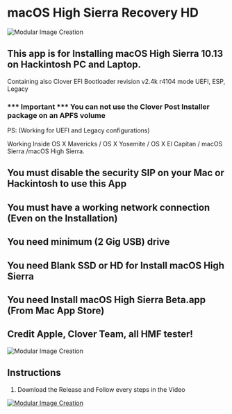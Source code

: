 # macOS High Sierra Recovery HD

![Modular Image Creation](https://i11.servimg.com/u/f11/18/50/18/69/applet13.png)



## This app is for Installing macOS High Sierra 10.13 on Hackintosh PC and Laptop.



Containing also Clover EFI Bootloader revision v2.4k r4104 mode UEFI, ESP, Legacy 
### *** Important *** You can not use the Clover Post Installer package on an APFS volume

PS: (Working for UEFI and Legacy configurations)

Working Inside OS X Mavericks / OS X Yosemite / OS X El Capitan / macOS Sierra /macOS High Sierra.

## You must disable the security SIP on your Mac or Hackintosh to use this App

## You must have a working network connection (Even on the Installation)

## You need minimum (2 Gig USB) drive

## You need Blank SSD or HD for Install macOS High Sierra
 
## You need Install macOS High Sierra Beta.app (From Mac App Store)
 
## Credit Apple, Clover Team, all HMF tester!

![Modular Image Creation](https://i11.servimg.com/u/f11/18/50/18/69/captur48.png)

## Instructions

1. Download the Release and Follow every steps in the Video

[![Modular Image Creation](https://i11.servimg.com/u/f11/18/50/18/69/camera10.png)](https://www.youtube.com/watch?v=D9pt8X0SHGU)
